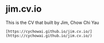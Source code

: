 # jim.cv.io
This is the CV that built by Jim, Chow Chi Yau

```
[https://cychowai.github.io/jim.cv.io/](https://cychowai.github.io/jim.cv.io/)
```
